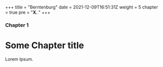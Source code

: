 +++
title = "Berntenburg"
date = 2021-12-09T16:51:31Z
weight = 5
chapter = true
pre = "<b>X. </b>"
+++

### Chapter 1

# Some Chapter title

Lorem Ipsum.
